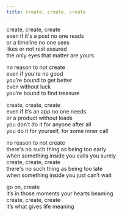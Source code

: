 ```yaml
---
title: create, create, create
---
```


create, create, create <br>
even if it's a post no one reads <br>
or a timeline no one sees <br>
likes or not rest assured <br>
the only eyes that matter are yours <br>

no reason to not create <br>
even if you're no good <br>
you’re bound to get better <br>
even without luck <br> 
you’re bound to find treasure <br> 

create, create, create <br>
even if it’s an app no one needs <br>
or a product without leads <br> 
you don’t do it for anyone after all <br>
you do it for yourself, for some inner call <br> 

no reason to not create <br> 
there's no such thing as being too early <br>
when something inside you calls you surely <br>
create, create, create <br> 
there's no such thing as being too late <br> 
when something inside you just can’t wait <br>

go on, create <br>
it’s in those moments your hearts beaming <br>
create, create, create <br> 
it’s what gives life meaning <br> 
